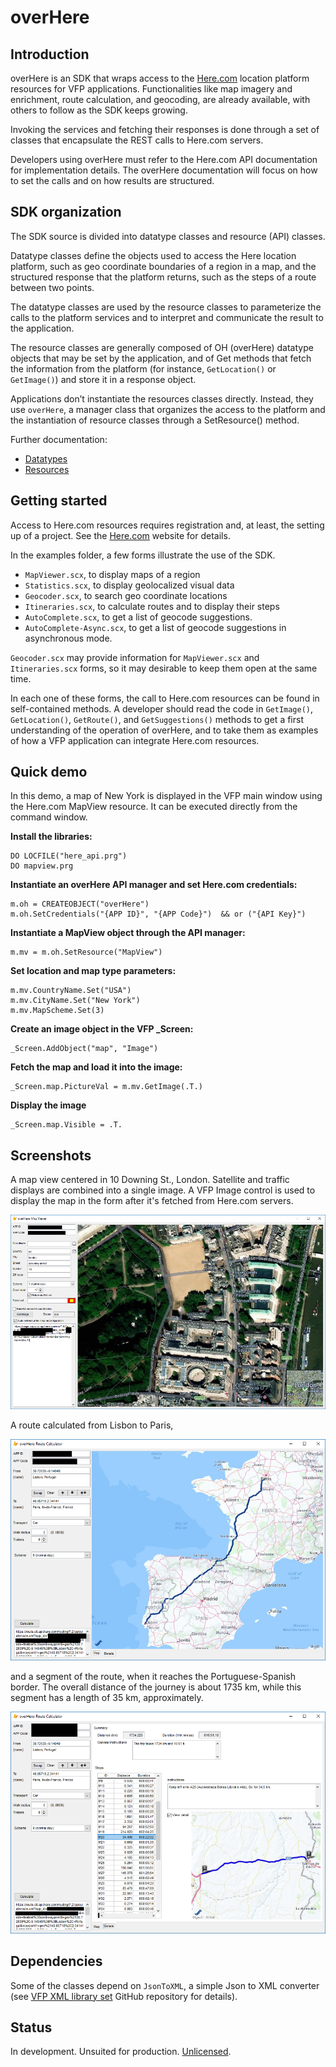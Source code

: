 # overHere
## Introduction
overHere is an SDK that wraps access to the [Here.com](https://www.here.com "Here.com") location platform resources for VFP applications. Functionalities like map imagery and enrichment, route calculation, and geocoding, are already available, with others to follow as the SDK keeps growing.

Invoking the services and fetching their responses is done through a set of classes that encapsulate the REST calls to Here.com servers.

Developers using overHere must refer to the Here.com API documentation for implementation details. The overHere documentation will focus on how to set the calls and on how results are structured.

## SDK organization

The SDK source is divided into datatype classes and resource (API) classes.

Datatype classes define the objects used to access the Here location platform, such as geo coordinate boundaries of a region in a map, and the structured response that the platform returns, such as the steps of a route between two points.

The datatype classes are used by the resource classes to parameterize the calls to the platform services and to interpret and communicate the result to the application.

The resource classes are generally composed of OH (overHere) datatype objects that may be set by the application, and of Get methods that fetch the information from the platform (for instance, `GetLocation()` or `GetImage()`) and store it in a response object.

Applications don’t instantiate the resources classes directly. Instead, they use `overHere`, a manager class that organizes the access to the platform and the instantiation of resource classes through a SetResource() method.

Further documentation:

- [Datatypes](docs/datatypes.md "Datatypes")
- [Resources](docs/resources.md "Resources")

## Getting started

Access to Here.com resources requires registration and, at least, the setting up of a project. See the [Here.com](https://www.here.com "Here.com") website for details.

In the examples folder, a few forms illustrate the use of the SDK.

- `MapViewer.scx`, to display maps of a region
- `Statistics.scx`, to display geolocalized visual data
- `Geocoder.scx`, to search geo coordinate locations
- `Itineraries.scx`, to calculate routes and to display their steps
- `AutoComplete.scx`, to get a list of geocode suggestions.
- `AutoComplete-Async.scx`, to get a list of geocode suggestions in asynchronous mode.

`Geocoder.scx` may provide information for `MapViewer.scx` and `Itineraries.scx` forms, so it may desirable to keep them open at the same time.

In each one of these forms, the call to Here.com resources can be found in self-contained methods. A developer should read the code in `GetImage()`, `GetLocation()`, `GetRoute()`, and `GetSuggestions()` methods to get a first understanding of the operation of overHere, and to take them as examples of how a VFP application can integrate Here.com resources.

## Quick demo

In this demo, a map of New York is displayed in the VFP main window using the Here.com MapView resource. It can be executed directly from the command window.

**Install the libraries:**

```foxpro
DO LOCFILE("here_api.prg")
DO mapview.prg
```

**Instantiate an overHere API manager and set Here.com credentials:**

```foxpro
m.oh = CREATEOBJECT("overHere")
m.oh.SetCredentials("{APP ID}", "{APP Code}")  && or ("{API Key}")
```

**Instantiate a MapView object through the API manager:**

```foxpro
m.mv = m.oh.SetResource("MapView")
```

**Set location and map type parameters:**

```foxpro
m.mv.CountryName.Set("USA")
m.mv.CityName.Set("New York")
m.mv.MapScheme.Set(3)
```

**Create an image object in the VFP _Screen:**

```foxpro
_Screen.AddObject("map", "Image")
```

**Fetch the map and load it into the image:**

```foxpro
_Screen.map.PictureVal = m.mv.GetImage(.T.)
```

**Display the image**

```foxpro
_Screen.map.Visible = .T.
```

## Screenshots

A map view centered in 10 Downing St., London. Satellite and traffic displays are combined into a single image. A VFP Image control is used to display the map in the form after it's fetched from Here.com servers.

![Map view of 10 Downing St, London](docs/10downing.png "Map view of 10 Downing St, London")

A route calculated from Lisbon to Paris,

![From Lisbon to Paris](docs/lisbon-paris.png "From Lisbon to Paris")

and a segment of the route, when it reaches the Portuguese-Spanish border. The overall distance of the journey is about 1735 km, while this segment has a length of 35 km, approximately.

![At the Portuguese-Spanish border.](docs/lisbon-paris-segment.png "At the Portuguese-Spanish border.")

## Dependencies

Some of the classes depend on `JsonToXML`, a simple Json to XML converter (see [VFP XML library set](https://github.com/atlopes/xml/) GitHub repository for details).

## Status

In development. Unsuited for production. [Unlicensed](docs/UNLICENSE.md "Unlicense").
